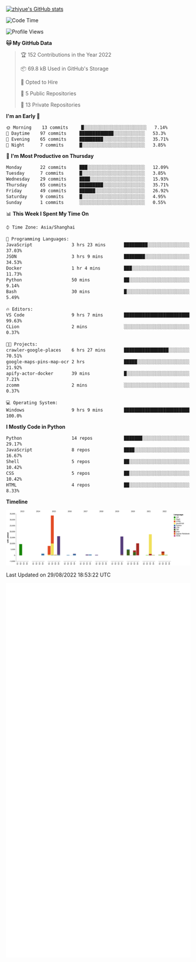 
[![zhiyue's GitHub stats](https://github-readme-stats.vercel.app/api?username=zhiyue)](https://github.com/anuraghazra/github-readme-stats&&show_icons=true)

<!--START_SECTION:waka-->
![Code Time](http://img.shields.io/badge/Code%20Time-633%20hrs%207%20mins-blue)

![Profile Views](http://img.shields.io/badge/Profile%20Views-0-blue)

**🐱 My GitHub Data** 

> 🏆 152 Contributions in the Year 2022
 > 
> 📦 69.8 kB Used in GitHub's Storage 
 > 
> 💼 Opted to Hire
 > 
> 📜 5 Public Repositories 
 > 
> 🔑 13 Private Repositories  
 > 
**I'm an Early 🐤** 

```text
🌞 Morning    13 commits     █░░░░░░░░░░░░░░░░░░░░░░░░   7.14% 
🌆 Daytime    97 commits     █████████████░░░░░░░░░░░░   53.3% 
🌃 Evening    65 commits     █████████░░░░░░░░░░░░░░░░   35.71% 
🌙 Night      7 commits      █░░░░░░░░░░░░░░░░░░░░░░░░   3.85%

```
📅 **I'm Most Productive on Thursday** 

```text
Monday       22 commits     ███░░░░░░░░░░░░░░░░░░░░░░   12.09% 
Tuesday      7 commits      █░░░░░░░░░░░░░░░░░░░░░░░░   3.85% 
Wednesday    29 commits     ████░░░░░░░░░░░░░░░░░░░░░   15.93% 
Thursday     65 commits     █████████░░░░░░░░░░░░░░░░   35.71% 
Friday       49 commits     ██████░░░░░░░░░░░░░░░░░░░   26.92% 
Saturday     9 commits      █░░░░░░░░░░░░░░░░░░░░░░░░   4.95% 
Sunday       1 commits      ░░░░░░░░░░░░░░░░░░░░░░░░░   0.55%

```


📊 **This Week I Spent My Time On** 

```text
⌚︎ Time Zone: Asia/Shanghai

💬 Programming Languages: 
JavaScript               3 hrs 23 mins       █████████░░░░░░░░░░░░░░░░   37.03% 
JSON                     3 hrs 9 mins        ████████░░░░░░░░░░░░░░░░░   34.53% 
Docker                   1 hr 4 mins         ███░░░░░░░░░░░░░░░░░░░░░░   11.73% 
Python                   50 mins             ██░░░░░░░░░░░░░░░░░░░░░░░   9.14% 
Bash                     30 mins             █░░░░░░░░░░░░░░░░░░░░░░░░   5.49%

🔥 Editors: 
VS Code                  9 hrs 7 mins        █████████████████████████   99.63% 
CLion                    2 mins              ░░░░░░░░░░░░░░░░░░░░░░░░░   0.37%

🐱‍💻 Projects: 
crawler-google-places    6 hrs 27 mins       █████████████████░░░░░░░░   70.51% 
google-maps-pins-map-ocr 2 hrs               █████░░░░░░░░░░░░░░░░░░░░   21.92% 
apify-actor-docker       39 mins             █░░░░░░░░░░░░░░░░░░░░░░░░   7.21% 
zcomm                    2 mins              ░░░░░░░░░░░░░░░░░░░░░░░░░   0.37%

💻 Operating System: 
Windows                  9 hrs 9 mins        █████████████████████████   100.0%

```

**I Mostly Code in Python** 

```text
Python                   14 repos            ███████░░░░░░░░░░░░░░░░░░   29.17% 
JavaScript               8 repos             ████░░░░░░░░░░░░░░░░░░░░░   16.67% 
Shell                    5 repos             ██░░░░░░░░░░░░░░░░░░░░░░░   10.42% 
CSS                      5 repos             ██░░░░░░░░░░░░░░░░░░░░░░░   10.42% 
HTML                     4 repos             ██░░░░░░░░░░░░░░░░░░░░░░░   8.33%

```


**Timeline**

![Chart not found](https://raw.githubusercontent.com/zhiyue/zhiyue/main/charts/bar_graph.png) 


 Last Updated on 29/08/2022 18:53:22 UTC
<!--END_SECTION:waka-->

<!-- [![Top Langs](https://github-readme-stats.vercel.app/api/top-langs/?username=zhiyue)](https://github.com/anuraghazra/github-readme-stats) -->

![](./github-metrics.svg)

